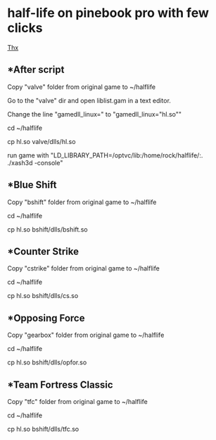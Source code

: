 # half-life on pinebook pro with few clicks 
[Thx](https://forum.pine64.org/showthread.php?tid=8394)

*After script
----------

Copy "valve" folder from original game to ~/halflife

Go to the "valve" dir and open liblist.gam in a text editor.

Change the line "gamedll_linux=<something>" to "gamedll_linux="hl.so""

cd ~/halflife

cp hl.so valve/dlls/hl.so

run game with "LD_LIBRARY_PATH=/optvc/lib:/home/rock/halflife/:. ./xash3d -console"



*Blue Shift
----------
Copy "bshift" folder from original game to ~/halflife

cd ~/halflife 

cp hl.so bshift/dlls/bshift.so


*Counter Strike
---------- 
Copy "cstrike" folder from original game to ~/halflife

cd ~/halflife 

cp hl.so bshift/dlls/cs.so


*Opposing Force
----------
Copy "gearbox" folder from original game to ~/halflife

cd ~/halflife 

cp hl.so bshift/dlls/opfor.so


*Team Fortress Classic
----------
Copy "tfc" folder from original game to ~/halflife

cd ~/halflife 

cp hl.so bshift/dlls/tfc.so


